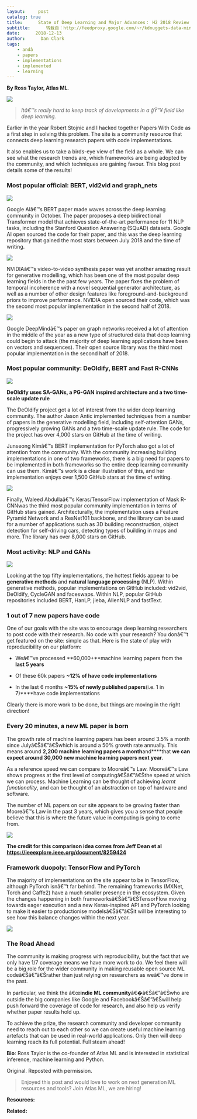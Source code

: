 ```yaml
---
layout:     post
catalog: true
title:      State of Deep Learning and Major Advances： H2 2018 Review
subtitle:      转载自：http://feedproxy.google.com/~r/kdnuggets-data-mining-analytics/~3/YGqf675ASZA/deep-learning-major-advances-review.html
date:      2018-12-13
author:      Dan Clark
tags:
    - andâ
    - papers
    - implementations
    - implemented
    - learning
---
```


**By Ross Taylor, Atlas ML**.

![](https://cdn-images-1.medium.com/max/2000/1*yeZ9Dgf_Iyv7hUJJDCkziw.jpeg)


> *Itâ€™s really hard to keep track of developments in a ğŸ”¥ field like deep learning.*

Earlier in the year Robert Stojnic and I hacked together Papers With Code as a first step in solving this problem. The site is a community resource that connects deep learning research papers with code implementations.

It also enables us to take a birds-eye view of the field as a whole. We can see what the research trends are, which frameworks are being adopted by the community, and which techniques are gaining favour. This blog post details some of the results!

### Most popular official: BERT, vid2vid and graph_nets

![](https://cdn-images-1.medium.com/max/1600/1*MzUUO5Hiq6Y9jbYDWlaCzw.png)


Google AIâ€™s BERT paper made waves across the deep learning community in October. The paper proposes a deep bidirectional Transformer model that achieves state-of-the-art performance for 11 NLP tasks, including the Stanford Question Answering (SQuAD) datasets. Google AI open sourced the code for their paper, and this was the deep learning repository that gained the most stars between July 2018 and the time of writing.

![](https://cdn-images-1.medium.com/max/1600/1*URvAZC5I4BWYTPcBU5NVAw.png)


NVIDIAâ€™s video-to-video synthesis paper was yet another amazing result for generative modelling, which has been one of the most popular deep learning fields in the the past few years. The paper fixes the problem of temporal incoherence with a novel sequential generator architecture, as well as a number of other design features like foreground-and-background priors to improve performance. NVIDIA open sourced their code, which was the second most popular implementation in the second half of 2018.

![](https://cdn-images-1.medium.com/max/1600/1*tH3sqbRG-0c0Vf8j4To-8g.png)


Google DeepMindâ€™s paper on graph networks received a lot of attention in the middle of the year as a new type of structured data that deep learning could begin to attack (the majority of deep learning applications have been on vectors and sequences). Their open source library was the third most popular implementation in the second half of 2018.

### Most popular community: DeOldify, BERT and Fast R-CNNs

![](https://cdn-images-1.medium.com/max/1600/0*_77-UeuFoTy8ussz.jpg)


**DeOldify uses SA-GANs, a PG-GAN inspired architecture and a two time-scale update rule**

The DeOldify project got a lot of interest from the wider deep learning community. The author Jason Antic implemented techniques from a number of papers in the generative modelling field, including self-attention GANs, progressively growing GANs and a two time-scale update rule. The code for the project has over 4,000 stars on GitHub at the time of writing.

Junseong Kimâ€™s BERT implementation for PyTorch also got a lot of attention from the community. With the community increasing building implementations in one of two frameworks, there is a big need for papers to be implemented in both frameworks so the entire deep learning community can use them. Kimâ€™s work is a clear illustration of this, and her implementation enjoys over 1,500 GitHub stars at the time of writing.

![](https://cdn-images-1.medium.com/max/1600/0*1iJLNvXGBfn7d5_B.png)


Finally, Waleed Abdullaâ€™s Keras/TensorFlow implementation of Mask R-CNNwas the third most popular community implementation in terms of GitHub stars gained. Architecturally, the implementation uses a Feature Pyramid Network and a ResNet101 backbone, and the library can be used for a number of applications such as 3D building reconstruction, object detection for self-driving cars, detecting types of building in maps and more. The library has over 8,000 stars on GitHub.

### Most activity: NLP and GANs

![](https://cdn-images-1.medium.com/max/1600/1*S9QNkd-AS1wH3TnetfpkAg.png)


Looking at the top fifty implementations, the hottest fields appear to be **generative methods** and **natural language processing** (NLP). Within generative methods, popular implementations on GitHub included: vid2vid, DeOldify, CycleGAN and faceswaps. Within NLP, popular GitHub repositories included BERT, HanLP, jieba, AllenNLP and fastText.

### 1 out of 7 new papers have code

One of our goals with the site was to encourage deep learning researchers to post code with their research. No code with your research? You donâ€™t get featured on the site: simple as that. Here is the state of play with reproducibility on our platform:

- Weâ€™ve processed **60,000+**machine learning papers from the **last 5 years**

- Of these 60k papers **~12% of have code implementations**

- In the last 6 months **~15% of newly published papers**(i.e. 1 in 7)****have code implementations


Clearly there is more work to be done, but things are moving in the right direction!

### Every 20 minutes, a new ML paper is born

The growth rate of machine learning papers has been around 3.5% a month since Julyâ€Šâ€”â€Šwhich is around a 50% growth rate annually. This means around **2,200 machine learning papers a month**and****that **we can expect around 30,000 new machine learning papers next year**.

As a reference speed we can compare to Mooreâ€™s Law. Mooreâ€™s Law shows progress at the first level of computingâ€Šâ€”â€Šthe speed at which we can process. Machine Learning can be thought of achieving *learnt functionality*, and can be thought of an abstraction on top of hardware and software.

The number of ML papers on our site appears to be growing faster than Mooreâ€™s Law in the past 3 years, which gives you a sense that people believe that this is where the future value in computing is going to come from.

![](https://cdn-images-1.medium.com/max/1600/1*kHnqbf--YlWLXBBPOR009A.png)


**The credit for this comparison idea comes from Jeff Dean et al https://ieeexplore.ieee.org/document/8259424**

### Framework duopoly: TensorFlow and PyTorch

The majority of implementations on the site appear to be in TensorFlow, although PyTorch isnâ€™t far behind. The remaining frameworks (MXNet, Torch and Caffe2) have a much smaller presence in the ecosystem. Given the changes happening in both frameworksâ€Šâ€”â€ŠTensorFlow moving towards eager execution and a new Keras-inspired API and PyTorch looking to make it easier to productionise modelsâ€Šâ€”â€Šit will be interesting to see how this balance changes within the next year.

![](https://cdn-images-1.medium.com/max/1600/1*p1TWxHQhXwtFCwPck7oyyg.png)


### The Road Ahead

The community is making progress with reproducibility, but the fact that we only have 1/7 coverage means we have more work to do. We feel there will be a big role for the wider community in making reusable open source ML codeâ€Šâ€”â€Šrather than just relying on researchers as weâ€™ve done in the past.

In particular, we think the â€œ**indie ML community**â€�â€Šâ€”â€Šwho are outside the big companies like Google and Facebookâ€Šâ€”â€Šwill help push forward the coverage of code for research, and also help us verify whether paper results hold up.

To achieve the prize, the research community and developer community need to reach out to each other so we can create useful machine learning artefacts that can be used in real-world applications. Only then will deep learning reach its full potential. Full steam ahead!

**Bio**: Ross Taylor is the co-founder of Atlas ML and is interested in statistical inference, machine learning and Python.

Original. Reposted with permission.

> Enjoyed this post and would love to work on next generation ML resources and tools? Join Atlas ML, we are hiring!

**Resources:**

**Related:**


